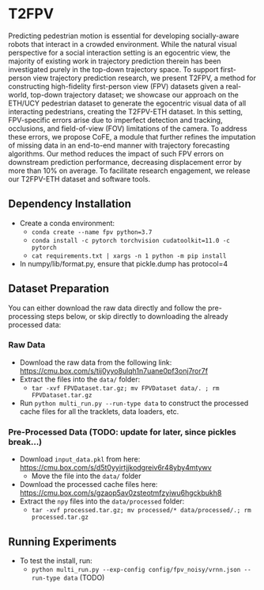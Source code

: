 # T2FPV

Predicting pedestrian motion is essential for developing
socially-aware robots that interact in a crowded
environment. While the natural visual perspective for a
social interaction setting is an egocentric view, the
majority of existing work in trajectory prediction therein
has been investigated purely in the top-down trajectory
space. To support first-person view trajectory prediction
research, we present T2FPV, a method for constructing
high-fidelity first-person view (FPV) datasets given a
real-world, top-down trajectory dataset; we showcase our
approach on the ETH/UCY pedestrian dataset to generate the
egocentric visual data of all interacting pedestrians,
creating the T2FPV-ETH dataset. In this setting,
FPV-specific errors arise due to imperfect detection and
tracking, occlusions, and field-of-view (FOV) limitations
of the camera. To address these errors, we propose CoFE, a
module that further refines the imputation of missing data
in an end-to-end manner with trajectory forecasting
algorithms. Our method reduces the impact of such FPV
errors on downstream prediction performance, decreasing
displacement error by more than 10% on average. To
facilitate research engagement, we release our T2FPV-ETH
dataset and software tools.

## Dependency Installation
- Create a conda environment:
    - `conda create --name fpv python=3.7`
    - `conda install -c pytorch torchvision cudatoolkit=11.0 -c pytorch`
    - `cat requirements.txt | xargs -n 1 python -m pip install`
- In numpy/lib/format.py, ensure that pickle.dump has protocol=4

## Dataset Preparation

You can either download the raw data directly and follow the pre-processing steps below, or skip directly to downloading the already processed data:

### Raw Data
- Download the raw data from the following link: https://cmu.box.com/s/tij0yyo8ulqh1n7uane0pf3onj7ror7f 
- Extract the files into the `data/` folder:
    - `tar -xvf FPVDataset.tar.gz; mv FPVDataset data/. ; rm FPVDataset.tar.gz`
- Run `python multi_run.py --run-type data` to construct the processed cache files for all the tracklets, data loaders, etc.

### Pre-Processed Data (TODO: update for later, since pickles break...)
- Download `input_data.pkl` from here: https://cmu.box.com/s/d5t0yyirtjjkodgreiv6r48yby4mtywv
    - Move the file into the `data/` folder
- Download the processed cache files here: https://cmu.box.com/s/gzaop5av0zsteotmfzyiwu6hgckbukh8
- Extract the `npy` files into the `data/processed` folder:
    - `tar -xvf processed.tar.gz; mv processed/* data/processed/.; rm processed.tar.gz`

## Running Experiments
- To test the install, run:
    - `python multi_run.py --exp-config config/fpv_noisy/vrnn.json --run-type data`
(TODO)
